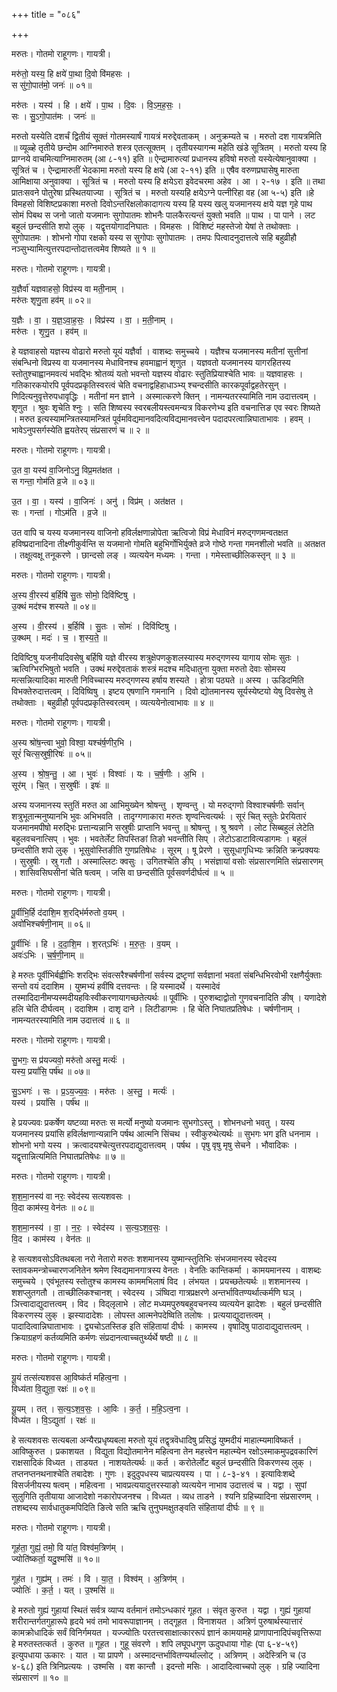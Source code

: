 +++
title = "०८६"

+++


मरुतः। गोतमो राहूगणः। गायत्री।

मरु॑तो॒ यस्य॒ हि क्षये॑ पा॒था दि॒वो वि॑महसः ।  
स सु॑गो॒पात॑मो॒ जनः॑ ॥ ०१॥

मरु॑तः । यस्य॑ । हि । क्षये॑ । पा॒थ । दि॒वः । वि॒ऽम॒ह॒सः॒ ।  
सः । सु॒ऽगो॒पात॑मः । जनः॑ ॥

मरुतो यस्येति दशर्चं द्वितीयं सूक्तं गोतमस्यार्षं गायत्रं मरुद्देवताकम् । अनुक्रम्यते च । मरुतो दश गायत्रमिति ॥ व्यूळ्हे तृतीये छन्दोम आग्निमारुते शस्त्र एतत्सूक्तम् । तृतीयस्यागन्म महेति खंडे सूत्रितम् । मरुतो यस्य हि प्राग्नये वाचमित्याग्निमारुतम् (आ ८-११) इति ॥ ऐन्द्रामारुत्यां प्रधानस्य हविषो मरुतो यस्येत्येषानुवाक्या । सूत्रितं च । ऐन्द्रामारुतीं भेदकामा मरुतो यस्य हि क्षये (आ २-११) इति ॥ एषैव वरुणप्रघासेषु मारुता आमिक्षाया अनुवाक्या । सूत्रितं च । मरुतो यस्य हि क्षयेऽरा इवेदचरमा अहेव । आ । २-१७ । इति ॥ तथा प्रातःसवने पोतुरेषा प्रस्थितयाज्या । सूत्रितं च । मरुतो यस्यहि क्षयेऽग्ने पत्नीरिहा वह (आ ५-५) इति ॥हे विमहसो विशिष्टप्रकाशा मरुतो दिवोऽन्तरिक्षलोकादागत्य यस्य हि यस्य खलु यजमानस्य क्षये यज्ञ गृहे पाथ सोमं पिबथ स जनो जातो यजमानः सुगोपातमः शोभनैः पालकैरत्यन्तं युक्तो भवति ॥ पाथ । पा पाने । लट बहुलं छन्दसीति शपो लुक् । यद्वृत्तयोगादनिघातः । विमहसः । विशिष्टं महस्तेजो येषां ते तथोक्ताः । सुगोपातमः । शोभनो गोपा रक्षको यस्य स सुगोपाः सुगोपातमः । तमपः पित्वादनुदात्तत्वे सहि बहुव्रीहौ नञ्सुभ्यामित्युत्तरपदान्तोदात्तत्वमेव शिष्यते ॥ १ ॥

मरुतः। गोतमो राहूगणः। गायत्री।

य॒ज्ञैर्वा॑ यज्ञवाहसो॒ विप्र॑स्य वा मती॒नाम् ।  
मरु॑तः शृणु॒ता हव॑म् ॥ ०२॥

य॒ज्ञैः । वा॒ । य॒ज्ञ॒ऽवा॒ह॒सः॒ । विप्र॑स्य । वा॒ । म॒ती॒नाम् ।  
मरु॑तः । शृ॒णु॒त । हव॑म् ॥

हे यज्ञवाहसो यज्ञस्य वोढारो मरुतो यूयं यज्ञैर्वा । वाशब्दः समुच्चये । यज्ञैश्च यजमानस्य मतीनां सुत्तीनां संबन्धिनो विप्रस्य वा यजमानस्य मेधाविनश्च हवमाह्वानं शृणुत । यज्ञवतो यजमानस्य यागरहितस्य स्तोतुश्चाह्वानमवत्यं भवद्भिः श्रोतव्यं यतो भवन्तो यज्ञस्य वोढारः स्तुतिप्रियाश्चेति भावः ॥ यज्ञवाहसः । गतिकारकयोरपि पूर्वपदप्रकृतिस्वरत्वं चेति वचनाद्वहिहाधाञ्भ्य् श्चन्दसीति कारकपूर्वाद्वहतेरसुन् । णिदित्यनुवृत्तेरुपधावृद्धिः । मतीनां मन ज्ञाने । अस्मात्करणे क्तिन् । नामन्यतरस्यामिति नाम उदात्तत्वम् । शृणुत । श्रुवः शृचेति श्नुः । सति शिष्वस्य स्वरबलीयस्त्वमन्यत्र विकरणेभ्य इति वचनात्तिङ एव स्वरः शिष्यते । मरुत इत्यस्यामन्त्रितस्यामन्त्रितं पूर्वमविद्यमानवदित्यविद्यमानवत्त्वेन पदादपरत्वान्निघाताभावः । हवम् । भावेऽनुपसर्गस्येति ह्वयतेरप् संप्रसारणं च ॥ २ ॥

मरुतः। गोतमो राहूगणः। गायत्री।

उ॒त वा॒ यस्य॑ वा॒जिनोऽनु॒ विप्र॒मत॑क्षत ।  
स गन्ता॒ गोम॑ति व्र॒जे ॥ ०३॥

उ॒त । वा॒ । यस्य॑ । वा॒जिनः॑ । अनु॑ । विप्र॑म् । अत॑क्षत ।  
सः । गन्ता॑ । गोऽम॑ति । व्र॒जे ॥

उत वापि च यस्य यजमानस्य वाजिनो हविर्लक्षणान्नोपेता ऋत्विजो विप्रं मेधाविनं मरुद्गणमन्वतक्षत हविष्प्रदानादिना तीक्ष्णीकुर्वन्ति स यजमानो गोमति बहुभिर्गोभिर्युक्ते व्रजे गोष्ठे गन्ता गमनशीलो भवति ॥ अतक्षत । तक्षूत्वक्षू तनूकरणे । छान्दसो लङ् । व्यत्ययेन मध्यमः । गन्ता । गमेस्ताच्छीलिकस्तृन् ॥ ३ ॥

मरुतः। गोतमो राहूगणः। गायत्री।

अ॒स्य वी॒रस्य॑ ब॒र्हिषि॑ सु॒तः सोमो॒ दिवि॑ष्टिषु ।  
उ॒क्थं मद॑श्च शस्यते ॥ ०४॥

अ॒स्य । वी॒रस्य॑ । ब॒र्हिषि॑ । सु॒तः । सोमः॑ । दिवि॑ष्टिषु ।  
उ॒क्थम् । मदः॑ । च॒ । श॒स्य॒ते॒ ॥

दिविष्टिषु यजनीयदिवसेषु बर्हिषि यज्ञे वीरस्य शत्रुक्षेपणकुशलस्यास्य मरुद्गणस्य यागाय सोमः सुतः । ऋत्विग्भिरभिषुतो भवति । उक्थं मरुद्देवताकं शस्त्रं मदश्च मदिधातुना युक्ता मरुतो देवाः सोमस्य मत्सन्नित्यादिका मारुती निविच्चास्य मरुद्गणस्य हर्षाय शस्यते । होत्रा पठ्यते ॥ अस्य । ऊडिदमिति विभक्तेरुदात्तत्वम् । दिविष्विषु । इष्टय एषणानि गमनानि । दिवो द्योतमानस्य सूर्यस्येष्टयो येषु दिवसेषु ते तथोक्ताः । बहुव्रीहौ पूर्वपदप्रकृतिस्वरत्वम् । व्यत्ययेनोत्वाभावः ॥ ४ ॥

मरुतः। गोतमो राहूगणः। गायत्री।

अ॒स्य श्रो॑ष॒न्त्वा भुवो॒ विश्वा॒ यश्च॑र्ष॒णीर॒भि ।  
सूरं॑ चित्स॒स्रुषी॒रिषः॑ ॥ ०५॥

अ॒स्य । श्रो॒ष॒न्तु॒ । आ । भुवः॑ । विश्वाः॑ । यः । च॒र्ष॒णीः । अ॒भि ।  
सूर॑म् । चि॒त् । स॒स्रुषीः॑ । इषः॑ ॥

अस्य यजमानस्य स्तुतिं मरुत आ आभिमुख्येन श्रोषन्तु । शृण्वन्तु । यो मरुद्गणो विश्वाश्चर्षणीः सर्वान् शत्रुभूतान्मनुष्यानभि भुवः अभिभवति । तादृग्गणाकारा मरुतः शृण्वन्त्वित्यर्थः । सूरं चित् स्तुतेः प्रेरयितारं यजमानमपीषो मरुद्भिः प्रत्तान्यन्नानि सस्रुषीः प्राप्तानि भवन्तु ॥ श्रोषन्तु । श्रु श्रवणे । लोट सिब्बहुलं लेटेति बहुलवचनात्सिप् । भुवः । भवतेर्लेट तिपस्तिङां तिङो भवन्तीति सिप् । लेटोऽडाटावित्यडागमः । बहुलं छन्दसीति शपो लुक् । भूसुवोस्तिङीति गुणप्रतिषेधः । सूरम् । षू प्रेरणे । सुसूधागृधिभ्यः क्रन्निति क्रन्प्रक्ययः । सुस्रुषीः । स्रु गतौ । अस्माल्लिटः क्वसुः । उगितश्चेति ङीप् । भसंज्ञायां वसोः संप्रसारणमिति संप्रसारणम् । शासिवसिघसीनां चेति षत्वम् । जसि वा छन्दसीति पूर्वसवर्णदीर्घत्वं ॥ ५ ॥

मरुतः। गोतमो राहूगणः। गायत्री।

पू॒र्वीभि॒र्हि द॑दाशि॒म श॒रद्भि॑र्मरुतो व॒यम् ।  
अवो॑भिश्चर्षणी॒नाम् ॥ ०६॥

पू॒र्वीभिः॑ । हि । द॒दा॒शि॒म । श॒रत्ऽभिः॑ । म॒रु॒तः॒ । व॒यम् ।  
अवः॑ऽभिः । च॒र्ष॒णी॒नाम् ॥

हे मरुतः पूर्वीभिर्बह्वीभिः शरद्भिः संवत्सरैश्चर्षणीनां सर्वस्य द्रष्टृणां सर्वज्ञानां भवतां संबन्धिभिरवोभी रक्षणैर्युक्ताः सन्तो वयं ददाशिम । युष्मभ्यं हवींषि दत्तवन्तः । हि यस्मादर्थे । यस्मादेवं तस्मादिदानीमप्यस्मदीयहविःस्वीकरणायागच्छतेत्यर्थः ॥ पूर्वीभिः । पुरुशब्दाद्वोतो गुणवचनादिति ङीष् । यणादेशे हलि चेति दीर्घत्वम् । ददाशिम । दाशृ दाने । लिटीडागमः । हि चेति निघातप्रतिषेधः । चर्षणीनाम् । नामन्यतरस्यामिति नाम उदात्तत्वं ॥ ६ ॥

मरुतः। गोतमो राहूगणः। गायत्री।

सु॒भगः॒ स प्र॑यज्यवो॒ मरु॑तो अस्तु॒ मर्त्यः॑ ।  
यस्य॒ प्रयां॑सि॒ पर्ष॑थ ॥ ०७॥

सु॒ऽभगः॑ । सः । प्र॒ऽय॒ज्य॒वः॒ । मरु॑तः । अ॒स्तु॒ । मर्त्यः॑ ।  
यस्य॑ । प्रयां॑सि । पर्ष॑थ ॥

हे प्रयज्यवः प्रकर्षेण यष्टव्या मरुतः स मर्त्यो मनुष्यो यजमानः सुभगोऽस्तु । शोभनधनो भवतु । यस्य यजमानस्य प्रयांसि हविर्लक्षणान्यन्नानि पर्षथ आत्मनि सिंचथ । स्वीकुरुथेत्यर्थः ॥ सुभगः भग इति धननाम । शोभनो भगो यस्य । क्रत्वादयश्चेत्युत्तरपदाद्युदात्तत्वम् । पर्षथ । पृषु वृषु मृषु सेचने । भौवादिकः । यद्वृत्तान्नित्यमिति निघातप्रतिषेधः ॥ ७ ॥

मरुतः। गोतमो राहूगणः। गायत्री।

श॒श॒मा॒नस्य॑ वा नरः॒ स्वेद॑स्य सत्यशवसः ।  
वि॒दा काम॑स्य॒ वेन॑तः ॥ ०८॥

श॒श॒मा॒नस्य॑ । वा॒ । न॒रः॒ । स्वेद॑स्य । स॒त्य॒ऽश॒व॒सः॒ ।  
वि॒द । काम॑स्य । वेन॑तः ॥

हे सत्यशवसोऽवितथबला नरो नेतारो मरुतः शशमानस्य युष्मान्स्तुतिभिः संभजमानस्य स्वेदस्य स्तावकमन्त्रोच्चारणजनितेन श्रमेण स्विद्यमानगात्रस्य वेनतः । वेनतिः कान्तिकर्मा । कामयमानस्य । वाशब्दः समुच्चये । एवंभूतस्य स्तोतुश्च कामस्य काममभिलाषं विद । लंभयत । प्रयच्छतेत्यर्थः ॥ शशमानस्य । शशप्लुतगतौ । ताच्छीलिकश्चानश् । स्वेदस्य । ञंष्विदा गात्रप्रक्षरणे अन्तर्भावितण्यर्थात्कर्मणि घञ् । ञित्त्वादाद्युदात्तत्वम् । विद । विद्लृलाभे । लोट मध्यमपुरुषबहुवचनस्य व्यत्ययेन झादेशः । बहुलं छन्दसीति विकरणस्य लुक् । झस्यादादेशः । लोपस्त आत्मनेपदेष्विति तलोषः । प्रत्ययाद्युदात्तत्वम् । पादादित्वान्निघाताभावः । द्व्यचोऽतस्तिङ इति संहितायां दीर्घः । कामस्य । वृषादिषु पाठादाद्युदात्तत्वम् । क्रियाग्रहणं कर्तव्यमिति कर्मणः संप्रदानत्वाच्चतुर्थ्यर्थे षष्ठी ॥ ८ ॥

मरुतः। गोतमो राहूगणः। गायत्री।

यू॒यं तत्स॑त्यशवस आ॒विष्क॑र्त महित्व॒ना ।  
विध्य॑ता वि॒द्युता॒ रक्षः॑ ॥ ०९॥

यू॒यम् । तत् । स॒त्य॒ऽश॒व॒सः॒ । आ॒विः । क॒र्त॒ । म॒हि॒ऽत्व॒ना ।  
विध्य॑त । वि॒ऽद्युता॑ । रक्षः॑ ॥

हे सत्यशवसः सत्यबला अन्यैरप्रधृष्यबला मरुतो यूयं तद्वृत्रवॆधादिषु प्रसिद्धं युष्मदीयं माहात्म्यमाविष्कर्त । आविष्कुरुत । प्रकाशयत । विद्युता विद्योतमानेन महित्वना तेन महत्त्वेन महात्म्येन रक्षोऽस्माकमुपद्रवकारिणं राक्षसादिकं विध्यत । ताडयत । नाशयतेत्यर्थः ॥ कर्त । करोतेर्लोट बहुलं छन्दसीति विकरणस्य लुक् । तप्तनप्तनथनाश्चेति तबादेशः । गुणः । इदुदुपधस्य चाप्रत्ययस्य । पा । ८-३-४१ । इत्याविःशब्दे विसर्जनीयस्य षत्वम् । महित्वना । भावप्रत्ययादुत्तरस्याङो व्यत्ययेन नाभाव उदात्तत्वं च । यद्वा । सुपां सुलुगिति तृतीयाया आजादेशो नकारोपजनश्च । विध्यत । व्यध ताडने । श्यनि ग्रहिच्यादिना संप्रसारणम् । तशब्दस्य सार्वधातुकमपिदिति ङित्वे सति ऋचि तुनुघमक्षुतङ्वति संहितायां दीर्घः ॥ ९ ॥

मरुतः। गोतमो राहूगणः। गायत्री।

गूह॑ता॒ गुह्यं॒ तमो॒ वि या॑त॒ विश्व॑म॒त्रिण॑म् ।  
ज्योति॑ष्कर्ता॒ यदु॒श्मसि॑ ॥ १०॥

गूह॑त । गुह्य॑म् । तमः॑ । वि । या॒त॒ । विश्व॑म् । अ॒त्रिण॑म् ।  
ज्योतिः॑ । क॒र्त॒ । यत् । उ॒श्मसि॑ ॥

हे मरुतो गुह्यं गुहायां स्थितं सर्वत्र व्याप्य वर्तमानं तमोऽन्धकारं गूहत । संवृत कुरुत । यद्वा । गुह्यं गुहायां शरीरान्तर्गतगुहारूपे हृदये भवं तमो भावरूपाज्ञानम् । तद्गूहत । विनाशयत । अत्रिणं पुरुषार्थस्यात्तारं कामक्रोधादिकं सर्वं विनिर्गमयत । यज्ज्योतिः परतत्त्वसाक्षात्काररूपं ज्ञानं कामयामहे प्राणापानादिपंचवृत्तिरूपा हे मरुतस्तत्कर्त । कुरुत ॥ गूहत । गुहू संवरणे । शपि लघूपधगुण ऊदुपधाया गोहः (पा ६-४-५९) इत्युपधाया ऊकारः । यात । या प्रापणे । अस्मादन्तर्भावितण्यर्थाल्लोट् । अत्रिणम् । अदेस्त्रिनि च (उ ४-६८) इति त्रिनिप्रत्ययः । उश्मसि । वश कान्तौ । इदन्तो मसिः । आदादित्वाच्चपो लुक् । ग्रहि ज्यादिना संप्रसारणं ॥ १० ॥